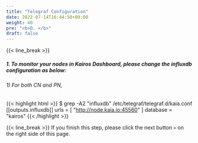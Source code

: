 ```yaml
---
title: "Telegraf Configuration"
date: 2022-07-14T16:44:50+09:00
weight: 40
pre: "<b>D. </b>"
draft: false
---
```


{{< line_break >}}
##### 1. To monitor your nodes in Kairos Dashboard, please change the influxdb configuration as below:

###### 1) For both CN and PN,
{{< highlight html >}}
$ grep -A2 "influxdb" /etc/telegraf/telegraf.d/kaia.conf
[[outputs.influxdb]]
urls = [ "http://node.kaia.io:45560" ]
database = "kairos"
{{< /highlight >}}

{{< line_break >}}
If you finish this step, please click the next button ```>``` on the right side of this page.
